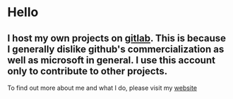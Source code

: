 # Hello

## I host my own projects on [gitlab](https://gitlab.com/esrh). This is because I generally dislike github's commercialization as well as microsoft in general. I use this account only to contribute to other projects.

To find out more about me and what I do, please visit my [website](http://esrh.sdf.org)
